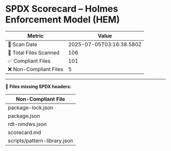 # SPDX Scorecard – Holmes Enforcement Model (HEM)

| Metric | Value |
|--------|-------|
| 📅 Scan Date | 2025-07-05T03:16:38.580Z |
| 📂 Total Files Scanned | 106 |
| ✅ Compliant Files | 101 |
| ❌ Non-Compliant Files | 5 |


---

🚫 **Files missing SPDX headers:**

| Non-Compliant File |
|--------------------|
| package-lock.json |
| package.json |
| rdt-nmdws.json |
| scorecard.md |
| scripts/pattern-library.json |
